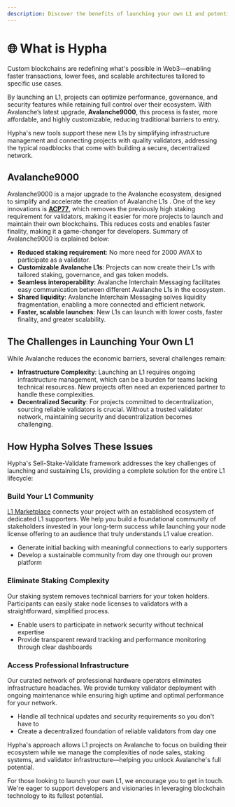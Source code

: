 ```yaml
---
description: Discover the benefits of launching your own L1 and potential challenges.
---
```


# 🌐 What is Hypha

Custom blockchains are redefining what's possible in Web3—enabling faster transactions, lower fees, and scalable architectures tailored to specific use cases.

By launching an L1, projects can optimize performance, governance, and security features while retaining full control over their ecosystem. With Avalanche’s latest upgrade, **Avalanche9000**, this process is faster, more affordable, and highly customizable, reducing traditional barriers to entry.

Hypha's new tools support these new L1s by simplifying infrastructure management and connecting projects with quality validators, addressing the typical roadblocks that come with building a secure, decentralized network.

## Avalanche9000

Avalanche9000 is a major upgrade to the Avalanche ecosystem, designed to simplify and accelerate the creation of Avalanche L1s . One of the key innovations is [**ACP77**](https://github.com/avalanche-foundation/ACPs/blob/main/ACPs/77-reinventing-subnets/README.md), which removes the previously high staking requirement for validators, making it easier for more projects to launch and maintain their own blockchains. This reduces costs and enables faster finality, making it a game-changer for developers. Summary of Avalanche9000 is explained below:

* **Reduced staking requirement**: No more need for 2000 AVAX to participate as a validator.
* **Customizable Avalanche L1s**: Projects can now create their L1s with tailored staking, governance, and gas token models.
* **Seamless interoperability**: Avalanche Interchain Messaging facilitates easy communication between different Avalanche L1s in the ecosystem.
* **Shared liquidity**: Avalanche Interchain Messaging solves liquidity fragmentation, enabling a more connected and efficient network.
* **Faster, scalable launches**: New L1s can launch with lower costs, faster finality, and greater scalability.

## **The Challenges in Launching Your Own L1**

While Avalanche reduces the economic barriers, several challenges remain:

* **Infrastructure Complexity**: Launching an L1 requires ongoing infrastructure management, which can be a burden for teams lacking technical resources. New projects often need an experienced partner to handle these complexities.
* **Decentralized Security**: For projects committed to decentralization, sourcing reliable validators is crucial. Without a trusted validator network, maintaining security and decentralization becomes challenging.

## **How** Hypha **Solves These Issues**

Hypha's Sell-Stake-Validate framework addresses the key challenges of launching and sustaining L1s, providing a complete solution for the entire L1 lifecycle:

### Build Your L1 Community

[L1 Marketplace](https://l1s.gogopool.com/marketplace) connects your project with an established ecosystem of dedicated L1 supporters. We help you build a foundational community of stakeholders invested in your long-term success while launching your node license offering to an audience that truly understands L1 value creation.

* Generate initial backing with meaningful connections to early supporters
* Develop a sustainable community from day one through our proven platform

### Eliminate Staking Complexity

Our staking system removes technical barriers for your token holders. Participants can easily stake node licenses to validators with a straightforward, simplified process.

* Enable users to participate in network security without technical expertise
* Provide transparent reward tracking and performance monitoring through clear dashboards

### Access Professional Infrastructure

Our curated network of professional hardware operators eliminates infrastructure headaches. We provide turnkey validator deployment with ongoing maintenance while ensuring high uptime and optimal performance for your network.

* Handle all technical updates and security requirements so you don't have to
* Create a decentralized foundation of reliable validators from day one

Hypha's approach allows L1 projects on Avalanche to focus on building their ecosystem while we manage the complexities of node sales, staking systems, and validator infrastructure—helping you unlock Avalanche's full potential.

For those looking to launch your own L1, we encourage you to get in touch. We're eager to support developers and visionaries in leveraging blockchain technology to its fullest potential.
